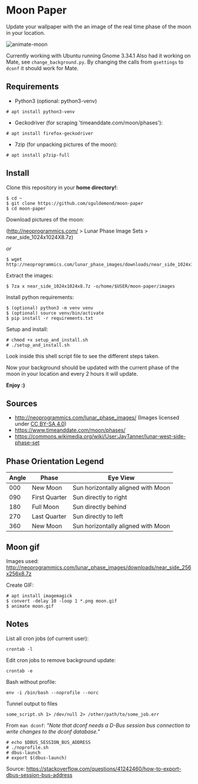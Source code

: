 # Moon Paper

Update your wallpaper with the an image of the real time phase of the moon in your location.

![animate-moon](images/moon.gif)

Currently working with Ubuntu running Gnome 3.34.1
Also had it working on Mate, see `change_background.py`. By changing the calls from `gsettings` to `dconf` it should work for Mate.

## Requirements

- Python3 (optional: python3-venv)
```
# apt install python3-venv
```

- Geckodriver (for scraping 'timeanddate.com/moon/phases'):
```
# apt install firefox-geckodriver
```

- 7zip (for unpacking pictures of the moon):
```
# apt install p7zip-full
```

## Install

Clone this repository in your **home directory!**:

```
$ cd ~
$ git clone https://github.com/sguldemond/moon-paper
$ cd moon-paper
```

Download pictures of the moon:

(http://neoprogrammics.com/ > Lunar Phase Image Sets > near_side_1024x1024X8.7z)

_or_

```
$ wget http://neoprogrammics.com/lunar_phase_images/downloads/near_side_1024x1024x8.7z
```

Extract the images:

```
$ 7za x near_side_1024x1024x8.7z -o/home/$USER/moon-paper/images
```

Install python requirements:

```
$ (optional) python3 -m venv venv
$ (optional) source venv/bin/activate
$ pip install -r requirements.txt
```

Setup and install:

```
# chmod +x setup_and_install.sh
# ./setup_and_install.sh
```

Look inside this shell script file to see the different steps taken.


Now your background should be updated with the current phase of the moon in your location and every 2 hours it will update.

**Enjoy :)**


## Sources

- http://neoprogrammics.com/lunar_phase_images/ (Images licensed under [CC BY-SA 4.0](https://creativecommons.org/licenses/by-sa/4.0/]))
- https://www.timeanddate.com/moon/phases/
- https://commons.wikimedia.org/wiki/User:JayTanner/lunar-west-side-phase-set


## Phase Orientation Legend

| Angle | Phase         | Eye View                           |
|-------|---------------|------------------------------------|
| 000   | New Moon      | Sun horizontally aligned with Moon |
| 090   | First Quarter | Sun directly to right              |
| 180   | Full Moon     | Sun directly behind                |
| 270   | Last Quarter  | Sun directly to left               |
| 360   | New Moon      | Sun horizontally aligned with Moon |

## Moon gif

Images used:
http://neoprogrammics.com/lunar_phase_images/downloads/near_side_256x256x8.7z

Create GIF:

```
# apt install imagemagick
$ convert -delay 10 -loop 1 *.png moon.gif
$ animate moon.gif
```

## Notes

List all cron jobs (of current user):
```
crontab -l
```

Edit cron jobs to remove background update:
```
crontab -e
```

Bash without profile:
```
env -i /bin/bash --noprofile --norc
```

Tunnel output to files
```
some_script.sh 1> /dev/null 2> /other/path/to/some_job.err
```

From `man dconf`: _"Note that dconf needs a D-Bus session bus connection to write changes to the dconf database."_
```
# echo $DBUS_SESSION_BUS_ADDRESS
# ./noprofile.sh
# dbus-launch
# export $(dbus-launch)
```
Source: https://stackoverflow.com/questions/41242460/how-to-export-dbus-session-bus-address
